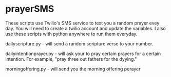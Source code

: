 # prayerSMS
These scripts use Twilio's SMS service to text you a random prayer evey day. You will need to create a twilio account and update the variables. I also use these scripts with python anywhere to run them everyday.

dailyscripture.py - will send a random scripture verse to your number.

dailyintentionprayer.py - will ask your to pray certain prayers for a certain intention. For example, "pray three out fathers for the dyying."

morningoffering.py - will send you the morning offering perayer